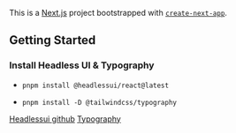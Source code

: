 This is a [Next.js](https://nextjs.org) project bootstrapped with [`create-next-app`](https://nextjs.org/docs/app/api-reference/cli/create-next-app).

## Getting Started

### Install Headless UI & Typography

- `pnpm install @headlessui/react@latest`

- `pnpm install -D @tailwindcss/typography`

[Headlessui github](https://github.com/tailwindlabs/headlessui) [Typography](https://github.com/tailwindlabs/tailwindcss-typography)